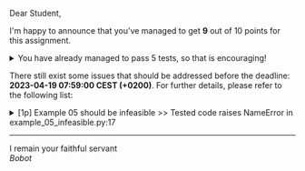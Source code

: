 Dear Student,

I'm happy to announce that you've managed to get **9** out of 10 points for this assignment.
<details><summary>You have already managed to pass 5 tests, so that is encouraging!</summary>&emsp;☑&nbsp;[2p] Solver properly adds artificial variables<br>&emsp;☑&nbsp;[2p] Solver properly presolves initial tableau<br>&emsp;☑&nbsp;[2p] Solver should properly checks if art vars positive<br>&emsp;☑&nbsp;[2p] Solver properly restores initial tableau<br>&emsp;☑&nbsp;[1p] Example 04 finds correct solution</details>

There still exist some issues that should be addressed before the deadline: **2023-04-19 07:59:00 CEST (+0200)**. For further details, please refer to the following list:

<details><summary>[1p] Example 05 should be infeasible &gt;&gt; Tested code raises NameError in example_05_infeasible.py:17</summary></details>

-----------
I remain your faithful servant\
_Bobot_
